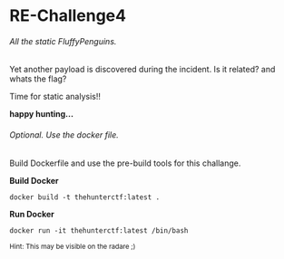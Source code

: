 # RE-Challenge4
 ###### All the static FluffyPenguins.

 Yet another payload is discovered during the incident. Is it related? and whats the flag?

 Time for static analysis!!



 **happy hunting...**




###### Optional. Use the docker file.

Build Dockerfile and use the pre-build tools for this challange. 

**Build Docker**

``` docker build -t thehunterctf:latest .  ```

**Run Docker**

``` docker run -it thehunterctf:latest /bin/bash  ```


<sub>Hint: This may be visible on the radare ;)</sub>



